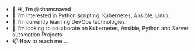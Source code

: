 - 👋 Hi, I’m @shamsnaved
- 👀 I’m interested in Python scripting, Kubernetes, Ansible, Linux.
- 🌱 I’m currently learning DevOps technologies.
- 💞️ I’m looking to collaborate on Kubernetes, Ansible, Python and Server automation Projects
- 📫 How to reach me ...

<!---
shamsnaved/shamsnaved is a ✨ special ✨ repository because its `README.md` (this file) appears on your GitHub profile.
You can click the Preview link to take a look at your changes.
--->
